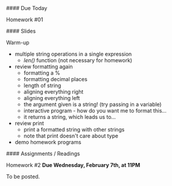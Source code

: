 <article class="due" markdown="block">
####  Due Today

Homework #01

</article>

<article class="slides" markdown="block">
####  Slides

Warm-up

* multiple string operations in a single expression
    * _len()_ function (not necessary for homework)
* review formatting again
	* formatting a %
    * formatting decimal places
    * length of string
	* aligning everything right
	* aligning everything left
    * the argument given is a string! (try passing in a variable)
    * interactive program - how do you want me to format this...
    * it returns a string, which leads us to...
* review print
    * print a formatted string with other strings
    * note that print doesn't care about type
* demo homework programs
</article>

<article class="assignments" markdown="block">
####  Assignments / Readings		

Homework #2 __Due Wednesday, February 7th, at 11PM__ 

To be posted.

<!--
* we'll do go over potential solutions to multiply together!
* for the remainder of the homework
    * write your own code
    * (though, I expect that multiply will be the same one that we mostly implement in class)
1. [multiply.py](homework/hw02/multiply.py) (partially implemented in class together!)
2. [grade_bot_3000.py](homework/hw02/grade_bot_3000.py)
3. [change_puhleese.py](homework/hw02/change_puhleese.py)
-->

</article>

<!--
<a name="class4"></a>

###  Slides
* [About Class #4](classes/04/meta.html)
* [Review: Variables, String and Numeric Operators, User Input](classes/04/user-input.html)
* [Functions](classes/04/functions.html)
* [If Statements (Conditionals)](classes/04/if-statements.html)
* [A Quick Note on Expressions and Values](classes/04/expressions.html)

###  Readings
* {{ site.bookq }} - Chapter 4 (Decision Structures and Boolean Logic)
* Chapter 5 (only parts of 5.1 through 5.5 - up to "Keyword Arguments"
* - for now)  
* [{{ site.bookt }} - Chapter 5](http://openbookproject.net/thinkcs/python/english3e/conditionals.html) (just 5.1 and 5.5)

###  Vocabulary
See [the glossary for chapter 2](http://openbookproject.net/thinkcs/python/english3e/variables_expressions_statements.html#glossary) [and chapter 5](http://openbookproject.net/thinkcs/python/english3e/conditionals.html#glossary).

<a name="homework2"></a>

###  Homework #2

* Due __Feb 12th (any submission before 11PM is on-time)__
* Submit all files via __NYU Classes__
* [Contact me](index.html#contact-info) if you're having trouble submitting your homework
* Here's [the policy on late homework](index.html#homework)

1. [questions\_ch\_5.py](homework/hw02/questions_ch_5.py)
2. [automobile_costs.py](homework/hw02/automobile_costs.py) 
3. [candy\_bars.py](homework/hw02/candy_bars.py)
4. [days.py](homework/hw02/days.py)
5. [cats.py](homework/hw02/cats.py)
6. [numbers.py](homework/hw02/numbers.py) (This one may be a little tough: I'll grade it generously)
-->
